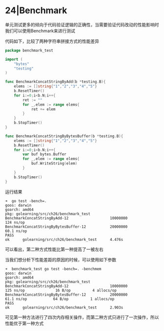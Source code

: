 # 24|Benchmark

单元测试更多的倾向于代码验证逻辑的正确性，当需要验证代码改动的性能影响时我们可以使用Benchmark来进行测试

代码如下，比较了两种字符串拼接方式的性能差异

```go
package benchmark_test

import (
	"bytes"
	"testing"
)

func BenchmarkConcatStringByAdd(b *testing.B){
	elems := []string{"1","2","3","4","5"}
	b.ResetTimer()
	for i:=0;i<b.N;i++{
		ret := ""
		for _,elem := range elems{
			ret += elem
		}
	}
	b.StopTimer()
}

func BenchmarkConcatStringByBytesBuffer(b *testing.B){
	elems := []string{"1","2","3","4","5"}
	b.ResetTimer()
	for i:=0;i<b.N;i++{
		var buf bytes.Buffer
		for _,elem := range elems{
			buf.WriteString(elem)
		}
	}
	b.StopTimer()
}
```

运行结果

```
➜  go test -bench=.
goos: darwin
goarch: amd64
pkg: golearning/src/ch26/benchmark_test
BenchmarkConcatStringByAdd-12                   10000000               124 ns/op
BenchmarkConcatStringByBytesBuffer-12           20000000                60.1 ns/op
PASS
ok      golearning/src/ch26/benchmark_test      4.476s

```

可以看出，第二种方式性能比第一种提高了一被左右

当我们想分析下性能差距的原因的时候，可以使用如下参数

```
➜  benchmark_test go test -bench=. -benchmem
goos: darwin
goarch: amd64
pkg: golearning/src/ch26/benchmark_test
BenchmarkConcatStringByAdd-12                   10000000               125 ns/op              16 B/op          4 allocs/op
BenchmarkConcatStringByBytesBuffer-12           20000000                61.1 ns/op            64 B/op          1 allocs/op
PASS
ok      golearning/src/ch26/benchmark_test      2.903s
```

可见第一种方法进行了四次内存相关操作，而第二种方式只进行了一次操作，所以性能优于第一种方式